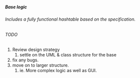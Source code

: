##### Base logic
###### Includes a fully functional hashtable based on the specification.

###### TODO
1. Review design strategy
   1. settle on the UML & class structure for the base
2. fix any bugs.
3. move on to larger structure.
   1. ie. More complex logic as well as GUI.
